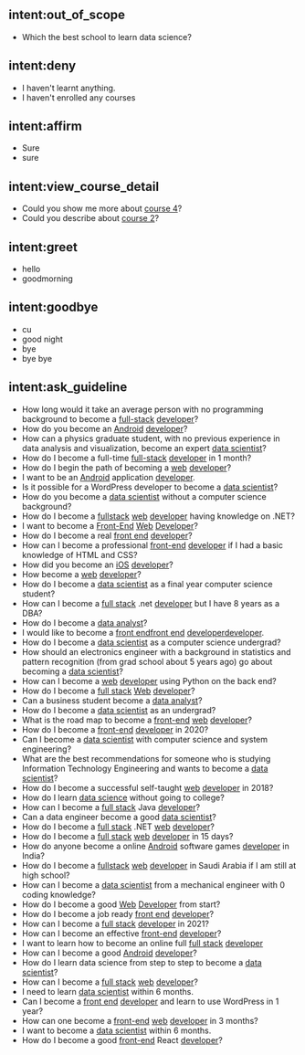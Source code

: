 ## intent:out_of_scope
- Which the best school to learn data science?

## intent:deny
- I haven't learnt anything.
- I haven't enrolled any courses

## intent:affirm
- Sure
- sure

## intent:view_course_detail
- Could you show me more about [course 4](course)?
- Could you describe about [course 2](course)?

## intent:greet
- hello
- goodmorning

## intent:goodbye
- cu
- good night
- bye
- bye bye

## intent:ask_guideline
- How long would it take an average person with no programming background to become a [full-stack](career_position) [developer](main_career)?
- How do you become an [Android](platform) [developer](main_career)?
- How can a physics graduate student, with no previous experience in data analysis and visualization, become an expert [data scientist](main_career)?
- How do I become a full-time [full-stack](career_position) [developer](main_career) in 1 month?
- How do I begin the path of becoming a [web](platform) [developer](main_career)?
- I want to be an [Android](platform) application [developer](main_career).
- Is it possible for a WordPress developer to become a [data scientist](main_career)?
- How do you become a [data scientist](main_career) without a computer science background?
- How do I become a [fullstack](career_position) [web](platform) [developer](main_career) having knowledge on .NET?
- I want to become a [Front-End](career_position) [Web](platform) [Developer](main_career)?
- How do I become a real [front end](career_position) [developer](main_career)?
- How can I become a professional [front-end](career_position) [developer](main_career) if I had a basic knowledge of HTML and CSS?
- How did you become an [iOS](platform) [developer](main_career)?
- How become a [web](platform) [developer](main_career)?
- How do I become a [data scientist](main_career) as a final year computer science student?
- How can I become a [full stack](career_position) .net [developer](main_career) but I have 8 years as a DBA?
- How do I become a [data analyst](main_career)?
- I would like to become a [front end](career_position)[front end](career_position) [developer](main_career)[developer](main_career).
- How do I become a [data scientist](main_career) as a computer science undergrad?
- How should an electronics engineer with a background in statistics and pattern recognition (from grad school about 5 years ago) go about becoming a [data scientist](main_career)?
- How can I become a [web](platform) [developer](main_career) using Python on the back end?
- How do I become a [full stack](career_position) [Web](platform) [developer](main_career)?
- Can a business student become a [data analyst](main_career)?
- How do I become a [data scientist](main_career) as an undergrad?
- What is the road map to become a [front-end](career_position) [web](platform) [developer](main_career)?
- How do I become a [front-end](career_position) [developer](main_career) in 2020?
- Can I become a [data scientist](main_career) with computer science and system engineering?
- What are the best recommendations for someone who is studying Information Technology Engineering and wants to become a [data scientist](main_career)?
- How do I become a successful self-taught [web](platform) [developer](main_career) in 2018?
- How do I learn [data science](main_career) without going to college?
- How can I become a [full stack](career_position) Java [developer](main_career)?
- Can a data engineer become a good [data scientist](main_career)?
- How do I become a [full stack](career_position) .NET [web](platform) [developer](main_career)?
- How do I become a [full stack](career_position) [web](platform) [developer](main_career) in 15 days?
- How do anyone become a online [Android](platform) software games [developer](main_career) in India?
- How do I become a [fullstack](career_position) [web](platform) [developer](main_career) in Saudi Arabia if I am still at high school?
- How can I become a [data scientist](main_career) from a mechanical engineer with 0 coding knowledge?
- How do I become a good [Web](platform) [Developer](main_career) from start?
- How do I become a job ready [front end](career_position) [developer](main_career)?
- How can I become a [full stack](career_position) [developer](main_caraeer) in 2021?
- How can I become an effective [front-end](career_position) [developer](main_career)?
- I want to learn how to become an online full [full stack](career_position) [developer](main_career)
- How can I become a good [Android](platform) [developer](main_career)?
- How do I learn data science from step to step to become a [data scientist](main_career)?
- How can I become a [full stack](career_position) [web](platform) [developer](main_career)?
- I need to learn [data scientist](main_career) within 6 months.
- Can I become a [front end](career_position) [developer](main_career) and learn to use WordPress in 1 year?
- How can one become a [front-end](career_position) [web](platform) [developer](main_career) in 3 months?
- I want to become a [data scientist](main_career) within 6 months.
- How do I become a good [front-end](career_position) React [developer](main_career)?
